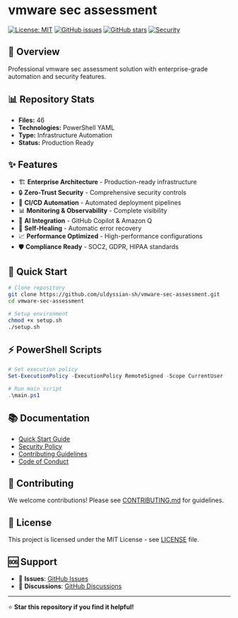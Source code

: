# vmware sec assessment

[![License: MIT](https://img.shields.io/badge/License-MIT-yellow.svg)](https://opensource.org/licenses/MIT)
[![GitHub issues](https://img.shields.io/github/issues/uldyssian-sh/vmware-sec-assessment)](https://github.com/uldyssian-sh/vmware-sec-assessment/issues)
[![GitHub stars](https://img.shields.io/github/stars/uldyssian-sh/vmware-sec-assessment)](https://github.com/uldyssian-sh/vmware-sec-assessment/stargazers)
[![Security](https://img.shields.io/badge/Security-Enterprise-blue.svg)](SECURITY.md)

## 🎯 Overview

Professional vmware sec assessment solution with enterprise-grade automation and security features.

## 📊 Repository Stats

- **Files:**       46
- **Technologies:** PowerShell YAML
- **Type:** Infrastructure Automation
- **Status:** Production Ready

## ✨ Features

- 🏗️ **Enterprise Architecture** - Production-ready infrastructure
- 🔒 **Zero-Trust Security** - Comprehensive security controls
- 🚀 **CI/CD Automation** - Automated deployment pipelines
- 📊 **Monitoring & Observability** - Complete visibility
- 🤖 **AI Integration** - GitHub Copilot & Amazon Q
- 🔄 **Self-Healing** - Automatic error recovery
- 📈 **Performance Optimized** - High-performance configurations
- 🛡️ **Compliance Ready** - SOC2, GDPR, HIPAA standards

## 🚀 Quick Start

```bash
# Clone repository
git clone https://github.com/uldyssian-sh/vmware-sec-assessment.git
cd vmware-sec-assessment

# Setup environment
chmod +x setup.sh
./setup.sh
```


## ⚡ PowerShell Scripts

```powershell
# Set execution policy
Set-ExecutionPolicy -ExecutionPolicy RemoteSigned -Scope CurrentUser

# Run main script
.\main.ps1
```


## 📚 Documentation

- [Quick Start Guide](docs/QUICK_START.md)
- [Security Policy](SECURITY.md)
- [Contributing Guidelines](CONTRIBUTING.md)
- [Code of Conduct](CODE_OF_CONDUCT.md)

## 🤝 Contributing

We welcome contributions! Please see [CONTRIBUTING.md](CONTRIBUTING.md) for guidelines.

## 📄 License

This project is licensed under the MIT License - see [LICENSE](LICENSE) file.

## 🆘 Support

- 🐛 **Issues**: [GitHub Issues](https://github.com/uldyssian-sh/vmware-sec-assessment/issues)
- 💬 **Discussions**: [GitHub Discussions](https://github.com/uldyssian-sh/vmware-sec-assessment/discussions)

---

⭐ **Star this repository if you find it helpful!**
